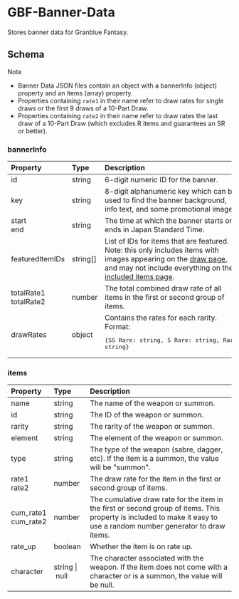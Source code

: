 # GBF-Banner-Data
Stores banner data for Granblue Fantasy.

## Schema
> [!NOTE]
> - Banner Data JSON files contain an object with a bannerInfo (object) property and an items (array) property.
> - Properties containing `rate1` in their name refer to draw rates for single draws or the first 9 draws of a 10-Part Draw.
> - Properties containing `rate2` in their name refer to draw rates the last draw of a 10-Part Draw (which excludes R items and guarantees an SR or better).

### bannerInfo
| Property                   | Type     | Description                                                                                                                                                                                                                                                             |
|:---------------------------|:---------|:------------------------------------------------------------------------------------------------------------------------------------------------------------------------------------------------------------------------------------------------------------------------|
| id                         | string   | 6-digit numeric ID for the banner.                                                                                                                                                                                                                                      |
| key                        | string   | 8-digit alphanumeric key which can be used to find the banner background, info text, and some promotional images.                                                                                                                                                       |
| start <br> end             | string   | The time at which the banner starts or ends in Japan Standard Time.                                                                                                                                                                                                     |
| featuredItemIDs            | string[] | List of IDs for items that are featured. Note: this only includes items with images appearing on the [draw page](https://game.granbluefantasy.jp/#gacha), and may not include everything on the [included items page](https://game.granbluefantasy.jp/#gacha/selected). |
| totalRate1 <br> totalRate2 | number   | The total combined draw rate of all items in the first or second group of items.                                                                                                                                                                                        |
| drawRates                  | object   | Contains the rates for each rarity. Format: <pre lang="yaml">{SS Rare: string, S Rare: string, Rare: string}</pre>|

### items
| Property                 | Type                     | Description                                                                                                                                                            |
|:-------------------------|:-------------------------|:-----------------------------------------------------------------------------------------------------------------------------------------------------------------------|
| name                     | string                   | The name of the weapon or summon.                                                                                                                                      |
| id                       | string                   | The ID of the weapon or summon.                                                                                                                                        |
| rarity                   | string                   | The rarity of the weapon or summon.                                                                                                                                    |
| element                  | string                   | The element of the weapon or summon.                                                                                                                                   |
| type                     | string                   | The type of the weapon (sabre, dagger, etc). If the item is a summon, the value will be "summon".                                                                      |
| rate1 <br> rate2         | number                   | The draw rate for the item in the first or second group of items.                                                                                                      |
| cum_rate1 <br> cum_rate2 | number                   | The cumulative draw rate for the item in the first or second group of items. This property is included to make it easy to use a random number generator to draw items. |
| rate_up                  | boolean                  | Whether the item is on rate up.                                                                                                                                        |
| character                | string&nbsp;\|&nbsp;null | The character associated with the weapon. If the item does not come with a character or is a summon, the value will be null.                                           |
